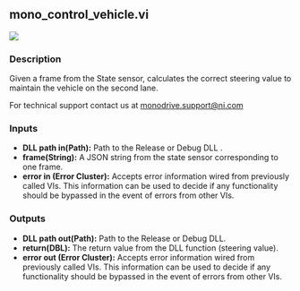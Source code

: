 ## mono_control_vehicle.vi
<p class="img_container">

<img class="lg_img" src="https://github.com/monoDriveIO/documentation/raw/master/WikiPhotos/LV_client/shared_libraries/mono__control__vehiclec.png" />
</p>

### Description 
Given a frame from the State sensor, calculates the correct steering value to maintain the vehicle on the second lane.

For technical support contact us at monodrive.support@ni.com

### Inputs
- **DLL path in(Path):** Path to the Release or Debug DLL .
- **frame(String):** A JSON string from the state sensor corresponding to one frame.
- **error in (Error Cluster):** Accepts error information wired from previously called VIs. This information can be used to decide if any functionality should be bypassed in the event of errors from other VIs.


### Outputs
- **DLL path out(Path):** Path to the Release or Debug DLL.
- **return(DBL):** The return value from the DLL function (steering value).
- **error out (Error Cluster):** Accepts error information wired from previously called VIs. This information can be used to decide if any functionality should be bypassed in the event of errors from other VIs.

<p>&nbsp;</p>